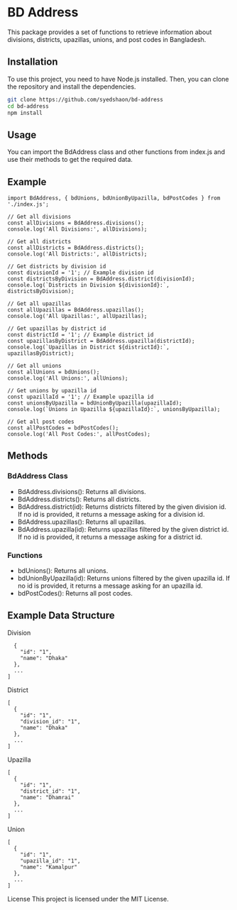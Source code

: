 # BD Address

This package provides a set of functions to retrieve information about divisions, districts, upazillas, unions, and post codes in Bangladesh.

## Installation

To use this project, you need to have Node.js installed. Then, you can clone the repository and install the dependencies.

```bash
git clone https://github.com/syedshaon/bd-address
cd bd-address
npm install
```

## Usage

You can import the BdAddress class and other functions from index.js and use their methods to get the required data.

## Example

```
import BdAddress, { bdUnions, bdUnionByUpazilla, bdPostCodes } from './index.js';

// Get all divisions
const allDivisions = BdAddress.divisions();
console.log('All Divisions:', allDivisions);

// Get all districts
const allDistricts = BdAddress.districts();
console.log('All Districts:', allDistricts);

// Get districts by division id
const divisionId = '1'; // Example division id
const districtsByDivision = BdAddress.district(divisionId);
console.log(`Districts in Division ${divisionId}:`, districtsByDivision);

// Get all upazillas
const allUpazillas = BdAddress.upazillas();
console.log('All Upazillas:', allUpazillas);

// Get upazillas by district id
const districtId = '1'; // Example district id
const upazillasByDistrict = BdAddress.upazilla(districtId);
console.log(`Upazillas in District ${districtId}:`, upazillasByDistrict);

// Get all unions
const allUnions = bdUnions();
console.log('All Unions:', allUnions);

// Get unions by upazilla id
const upazillaId = '1'; // Example upazilla id
const unionsByUpazilla = bdUnionByUpazilla(upazillaId);
console.log(`Unions in Upazilla ${upazillaId}:`, unionsByUpazilla);

// Get all post codes
const allPostCodes = bdPostCodes();
console.log('All Post Codes:', allPostCodes);
```

## Methods

### BdAddress Class

- BdAddress.divisions(): Returns all divisions.
- BdAddress.districts(): Returns all districts.
- BdAddress.district(id): Returns districts filtered by the given division id. If no id is provided, it returns a message asking for a division id.
- BdAddress.upazillas(): Returns all upazillas.
- BdAddress.upazilla(id): Returns upazillas filtered by the given district id. If no id is provided, it returns a message asking for a district id.

### Functions

- bdUnions(): Returns all unions.
- bdUnionByUpazilla(id): Returns unions filtered by the given upazilla id. If no id is provided, it returns a message asking for an upazilla id.
- bdPostCodes(): Returns all post codes.

## Example Data Structure

Division

```[
  {
    "id": "1",
    "name": "Dhaka"
  },
  ...
]
```

District

```
[
  {
    "id": "1",
    "division_id": "1",
    "name": "Dhaka"
  },
  ...
]
```

Upazilla

```
[
  {
    "id": "1",
    "district_id": "1",
    "name": "Dhamrai"
  },
  ...
]
```

Union

```
[
  {
    "id": "1",
    "upazilla_id": "1",
    "name": "Kamalpur"
  },
  ...
]
```

License
This project is licensed under the MIT License.
